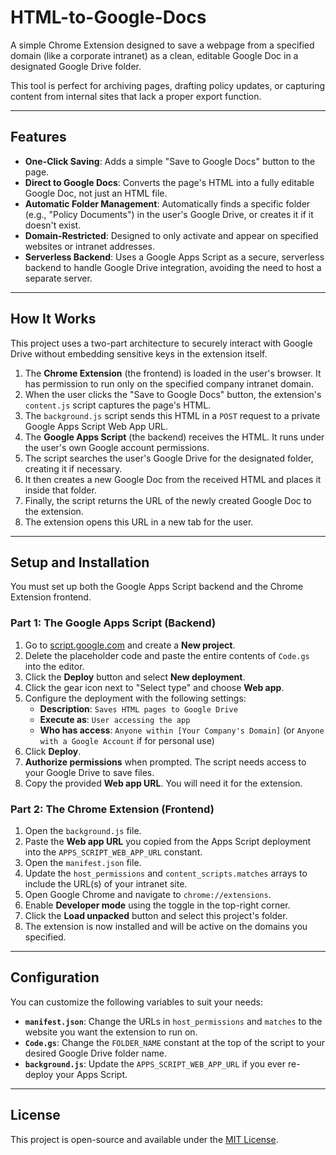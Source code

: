 # HTML-to-Google-Docs
A simple Chrome Extension designed to save a webpage from a specified domain (like a corporate intranet) as a clean, editable Google Doc in a designated Google Drive folder.

This tool is perfect for archiving pages, drafting policy updates, or capturing content from internal sites that lack a proper export function.

---

## Features

-   **One-Click Saving**: Adds a simple "Save to Google Docs" button to the page.
-   **Direct to Google Docs**: Converts the page's HTML into a fully editable Google Doc, not just an HTML file.
-   **Automatic Folder Management**: Automatically finds a specific folder (e.g., "Policy Documents") in the user's Google Drive, or creates it if it doesn't exist.
-   **Domain-Restricted**: Designed to only activate and appear on specified websites or intranet addresses.
-   **Serverless Backend**: Uses a Google Apps Script as a secure, serverless backend to handle Google Drive integration, avoiding the need to host a separate server.

---

## How It Works

This project uses a two-part architecture to securely interact with Google Drive without embedding sensitive keys in the extension itself.

1.  The **Chrome Extension** (the frontend) is loaded in the user's browser. It has permission to run only on the specified company intranet domain.
2.  When the user clicks the "Save to Google Docs" button, the extension's `content.js` script captures the page's HTML.
3.  The `background.js` script sends this HTML in a `POST` request to a private Google Apps Script Web App URL.
4.  The **Google Apps Script** (the backend) receives the HTML. It runs under the user's own Google account permissions.
5.  The script searches the user's Google Drive for the designated folder, creating it if necessary.
6.  It then creates a new Google Doc from the received HTML and places it inside that folder.
7.  Finally, the script returns the URL of the newly created Google Doc to the extension.
8.  The extension opens this URL in a new tab for the user.



---

## Setup and Installation

You must set up both the Google Apps Script backend and the Chrome Extension frontend.

### Part 1: The Google Apps Script (Backend)

1.  Go to [script.google.com](https://script.google.com) and create a **New project**.
2.  Delete the placeholder code and paste the entire contents of `Code.gs` into the editor.
3.  Click the **Deploy** button and select **New deployment**.
4.  Click the gear icon next to "Select type" and choose **Web app**.
5.  Configure the deployment with the following settings:
    -   **Description**: `Saves HTML pages to Google Drive`
    -   **Execute as**: `User accessing the app`
    -   **Who has access**: `Anyone within [Your Company's Domain]` (or `Anyone with a Google Account` if for personal use)
6.  Click **Deploy**.
7.  **Authorize permissions** when prompted. The script needs access to your Google Drive to save files.
8.  Copy the provided **Web app URL**. You will need it for the extension.

### Part 2: The Chrome Extension (Frontend)

1.  Open the `background.js` file.
2.  Paste the **Web app URL** you copied from the Apps Script deployment into the `APPS_SCRIPT_WEB_APP_URL` constant.
3.  Open the `manifest.json` file.
4.  Update the `host_permissions` and `content_scripts.matches` arrays to include the URL(s) of your intranet site.
5.  Open Google Chrome and navigate to `chrome://extensions`.
6.  Enable **Developer mode** using the toggle in the top-right corner.
7.  Click the **Load unpacked** button and select this project's folder.
8.  The extension is now installed and will be active on the domains you specified.

---

## Configuration

You can customize the following variables to suit your needs:

-   **`manifest.json`**: Change the URLs in `host_permissions` and `matches` to the website you want the extension to run on.
-   **`Code.gs`**: Change the `FOLDER_NAME` constant at the top of the script to your desired Google Drive folder name.
-   **`background.js`**: Update the `APPS_SCRIPT_WEB_APP_URL` if you ever re-deploy your Apps Script.

---

## License

This project is open-source and available under the [MIT License](LICENSE).
